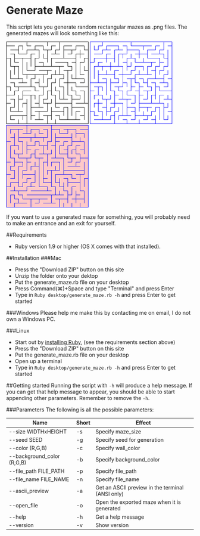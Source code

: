 # Generate Maze
This script lets you generate random rectangular mazes as .png files. The generated mazes will look something like this:

![maze 1](https://github.com/emilbonnek/generate_maze/blob/master/mazes/1.png)
![maze 2](https://github.com/emilbonnek/generate_maze/blob/master/mazes/2.png)
![maze 3](https://github.com/emilbonnek/generate_maze/blob/master/mazes/3.png)

If you want to use a generated maze for something, you will probably need to make an entrance and an exit for yourself.

##Requirements
*   Ruby version 1.9 or higher (OS X comes with that installed). 

##Installation
###Mac
*   Press the "Download ZIP" button on this site
*   Unzip the folder onto your dektop
*   Put the generate_maze.rb file on your desktop
*   Press Command(⌘)+Space and type "Terminal" and press Enter
*   Type in `Ruby desktop/generate_maze.rb -h` and press Enter to get started

###Windows
Please help me make this by contacting me on email, I do not own a Windows PC.

###Linux
*   Start out by [installing Ruby](https://www.ruby-lang.org/en/documentation/installation/), (see the requirements section above)
*   Press the "Download ZIP" button on this site
*   Put the generate_maze.rb file on your desktop
*   Open up a terminal
*   Type in `Ruby desktop/generate_maze.rb -h` and press Enter to get started

##Getting started
Running the script with `-h` will produce a help message. If you can get that help message to appear, you should be able to start appending other parameters. Remember to remove the `-h`.

###Parameters
The following is all the possible parameters:

| Name                       | Short | Effect                                           |
|----------------------------|-------|--------------------------------------------------|
| --size WIDTHxHEIGHT        | -s    | Specify maze_size                                |
| --seed SEED                | -g    | Specify seed for generation                      |
| --color (R,G,B)            | -c    | Specify wall_color                               |
| --background_color (R,G,B) | -b    | Specify background_color                         |
| --file_path FILE_PATH      | -p    | Specify file_path                                |
| --file_name FILE_NAME      | -n    | Specify file_name                                |
| --ascii_preview            | -a    | Get an ASCII preview in the terminal (ANSI only) |
| --open_file                | -o    | Open the exported maze when it is generated      |
| --help                     | -h    | Get a help message                               |
| --version                  | -v    | Show version                                     |
